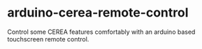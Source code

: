 # arduino-cerea-remote-control
Control some CEREA features comfortably with an arduino based touchscreen remote control.
